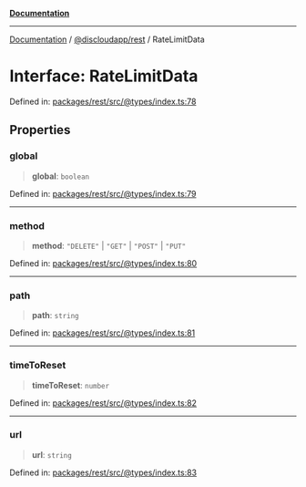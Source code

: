 [**Documentation**](../../../README.md)

***

[Documentation](../../../packages.md) / [@discloudapp/rest](../README.md) / RateLimitData

# Interface: RateLimitData

Defined in: [packages/rest/src/@types/index.ts:78](https://github.com/discloud/discloud.app/blob/e06d08869d94db25520cbe5fdcc3cdbc242fb0cb/packages/rest/src/@types/index.ts#L78)

## Properties

### global

> **global**: `boolean`

Defined in: [packages/rest/src/@types/index.ts:79](https://github.com/discloud/discloud.app/blob/e06d08869d94db25520cbe5fdcc3cdbc242fb0cb/packages/rest/src/@types/index.ts#L79)

***

### method

> **method**: `"DELETE"` \| `"GET"` \| `"POST"` \| `"PUT"`

Defined in: [packages/rest/src/@types/index.ts:80](https://github.com/discloud/discloud.app/blob/e06d08869d94db25520cbe5fdcc3cdbc242fb0cb/packages/rest/src/@types/index.ts#L80)

***

### path

> **path**: `string`

Defined in: [packages/rest/src/@types/index.ts:81](https://github.com/discloud/discloud.app/blob/e06d08869d94db25520cbe5fdcc3cdbc242fb0cb/packages/rest/src/@types/index.ts#L81)

***

### timeToReset

> **timeToReset**: `number`

Defined in: [packages/rest/src/@types/index.ts:82](https://github.com/discloud/discloud.app/blob/e06d08869d94db25520cbe5fdcc3cdbc242fb0cb/packages/rest/src/@types/index.ts#L82)

***

### url

> **url**: `string`

Defined in: [packages/rest/src/@types/index.ts:83](https://github.com/discloud/discloud.app/blob/e06d08869d94db25520cbe5fdcc3cdbc242fb0cb/packages/rest/src/@types/index.ts#L83)

